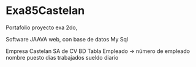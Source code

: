 # Exa85Castelan
Portafolio proyecto exa 2do, 

Software JAAVA web, con base de datos My Sql

Empresa Castelan SA de CV
BD Tabla  Empleado
        -> número de empleado
        nombre
        puesto
        días trabajados
        sueldo diario

